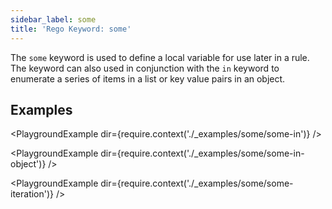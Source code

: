 ```yaml
---
sidebar_label: some
title: 'Rego Keyword: some'
---
```


The `some` keyword is used to define a local variable for use later in a rule.
The keyword can also used in conjunction with the `in` keyword to enumerate
a series of items in a list or key value pairs in an object.


## Examples

<PlaygroundExample dir={require.context('./_examples/some/some-in')} />

<PlaygroundExample dir={require.context('./_examples/some/some-in-object')} />

<PlaygroundExample dir={require.context('./_examples/some/some-iteration')} />
